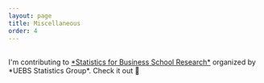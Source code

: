 ```yaml
---
layout: page
title: Miscellaneous
order: 4
---
```


<!--<p class="message">
  Hey there! This page is included as an example. Feel free to customize it for your own use upon downloading. Carry on!
</p>-->
<br>
I'm contributing to <a href="uebs-stats-group.github.io/stats-tools/" target="_blank">*Statistics for Business School Research*</a> organized by *UEBS Statistics Group*. Check it out &#129488;
